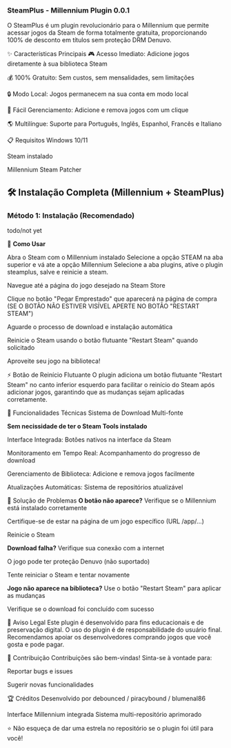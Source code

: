 ### SteamPlus - Millennium Plugin 0.0.1

O SteamPlus é um plugin revolucionário para o Millennium que permite acessar jogos da Steam de forma totalmente gratuita, proporcionando 100% de desconto em títulos sem proteção DRM Denuvo.

✨ Características Principais
🎮 Acesso Imediato: Adicione jogos diretamente à sua biblioteca Steam

💰 100% Gratuito: Sem custos, sem mensalidades, sem limitações

🔒 Modo Local: Jogos permanecem na sua conta em modo local

🔄 Fácil Gerenciamento: Adicione e remova jogos com um clique

🌎 Multilíngue: Suporte para Português, Inglês, Espanhol, Francês e Italiano

📋 Requisitos
Windows 10/11

Steam instalado

Millennium Steam Patcher

## 🛠 Instalação Completa (Millennium + SteamPlus)

### Método 1: Instalação (Recomendado)

todo/not yet



🎯 **Como Usar**

Abra o Steam com o Millennium instalado
Selecione a opção STEAM na aba superior e vá ate a opção Millennium
Selecione a aba plugins, ative o plugin steamplus, salve e reinicie a steam.

Navegue até a página do jogo desejado na Steam Store

Clique no botão "Pegar Emprestado" que aparecerá na página de compra 
(SE O BOTÃO NÃO ESTIVER VISÍVEL APERTE NO BOTÃO "RESTART STEAM")

Aguarde o processo de download e instalação automática

Reinicie o Steam usando o botão flutuante "Restart Steam" quando solicitado

Aproveite seu jogo na biblioteca!

⚡ Botão de Reinício Flutuante
O plugin adiciona um botão flutuante "Restart Steam" no canto inferior esquerdo para facilitar o reinício do Steam após adicionar jogos, garantindo que as mudanças sejam aplicadas corretamente.



🔧 Funcionalidades Técnicas
Sistema de Download Multi-fonte

**Sem necissidade de ter o Steam Tools instalado**

Interface Integrada: Botões nativos na interface da Steam

Monitoramento em Tempo Real: Acompanhamento do progresso de download

Gerenciamento de Biblioteca: Adicione e remova jogos facilmente

Atualizações Automáticas: Sistema de repositórios atualizável

🐛 Solução de Problemas
**O botão não aparece?**
Verifique se o Millennium está instalado corretamente


Certifique-se de estar na página de um jogo específico (URL /app/...)

Reinicie o Steam

**Download falha?**
Verifique sua conexão com a internet

O jogo pode ter proteção Denuvo (não suportado)

Tente reiniciar o Steam e tentar novamente

**Jogo não aparece na biblioteca?**
Use o botão "Restart Steam" para aplicar as mudanças

Verifique se o download foi concluído com sucesso

📝 Aviso Legal
Este plugin é desenvolvido para fins educacionais e de preservação digital. O uso do plugin é de responsabilidade do usuário final. Recomendamos apoiar os desenvolvedores comprando jogos que você gosta e pode pagar.

🤝 Contribuição
Contribuições são bem-vindas! Sinta-se à vontade para:

Reportar bugs e issues

Sugerir novas funcionalidades


🏆 Créditos
Desenvolvido por debounced / piracybound / blumenal86

Interface Millennium integrada
Sistema multi-repositório aprimorado

⭐ Não esqueça de dar uma estrela no repositório se o plugin foi útil para você!


